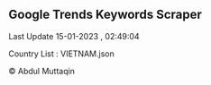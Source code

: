 

## Google Trends Keywords Scraper 
 
Last Update 15-01-2023 , 02:49:04

Country List :
VIETNAM.json



© Abdul Muttaqin 
